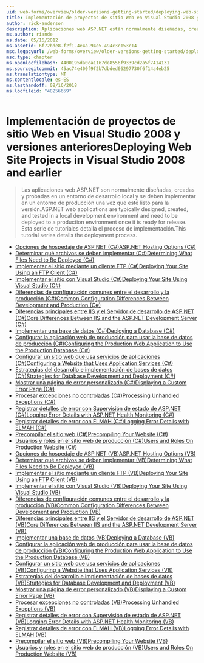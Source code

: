 ```yaml
---
uid: web-forms/overview/older-versions-getting-started/deploying-web-site-projects/index
title: Implementación de proyectos de sitio Web en Visual Studio 2008 y versiones anteriores | Microsoft Docs
author: rick-anderson
description: Aplicaciones web ASP.NET están normalmente diseñadas, crean y probaron en un entorno de desarrollo local y deben implementarse en una o entorno de producción...
ms.author: riande
ms.date: 05/16/2012
ms.assetid: 6f72bde8-f2f1-4e4a-94e5-494c3c153c14
msc.legacyurl: /web-forms/overview/older-versions-getting-started/deploying-web-site-projects
msc.type: chapter
ms.openlocfilehash: 4400195da0ca1167de8556f9339cd2a5f7414131
ms.sourcegitcommit: 45ac74e400f9f2b7dbded66297730f6f14a4eb25
ms.translationtype: MT
ms.contentlocale: es-ES
ms.lasthandoff: 08/16/2018
ms.locfileid: "48256659"
---
```

<a name="deploying-web-site-projects-in-visual-studio-2008-and-earlier"></a><span data-ttu-id="efeda-103">Implementación de proyectos de sitio Web en Visual Studio 2008 y versiones anteriores</span><span class="sxs-lookup"><span data-stu-id="efeda-103">Deploying Web Site Projects in Visual Studio 2008 and earlier</span></span>
====================
> <span data-ttu-id="efeda-104">Las aplicaciones web ASP.NET son normalmente diseñadas, creadas y probadas en un entorno de desarrollo local y se deben implementar en un entorno de producción una vez que esté listo para la versión.</span><span class="sxs-lookup"><span data-stu-id="efeda-104">ASP.NET web applications are typically designed, created, and tested in a local development environment and need to be deployed to a production environment once it is ready for release.</span></span> <span data-ttu-id="efeda-105">Esta serie de tutoriales detalla el proceso de implementación.</span><span class="sxs-lookup"><span data-stu-id="efeda-105">This tutorial series details the deployment process.</span></span>


- [<span data-ttu-id="efeda-106">Opciones de hospedaje de ASP.NET (C#)</span><span class="sxs-lookup"><span data-stu-id="efeda-106">ASP.NET Hosting Options (C#)</span></span>](asp-net-hosting-options-cs.md)
- [<span data-ttu-id="efeda-107">Determinar qué archivos se deben implementar (C#)</span><span class="sxs-lookup"><span data-stu-id="efeda-107">Determining What Files Need to Be Deployed (C#)</span></span>](determining-what-files-need-to-be-deployed-cs.md)
- [<span data-ttu-id="efeda-108">Implementar el sitio mediante un cliente FTP (C#)</span><span class="sxs-lookup"><span data-stu-id="efeda-108">Deploying Your Site Using an FTP Client (C#)</span></span>](deploying-your-site-using-an-ftp-client-cs.md)
- [<span data-ttu-id="efeda-109">Implementar el sitio con Visual Studio (C#)</span><span class="sxs-lookup"><span data-stu-id="efeda-109">Deploying Your Site Using Visual Studio (C#)</span></span>](deploying-your-site-using-visual-studio-cs.md)
- [<span data-ttu-id="efeda-110">Diferencias de configuración comunes entre el desarrollo y la producción (C#)</span><span class="sxs-lookup"><span data-stu-id="efeda-110">Common Configuration Differences Between Development and Production (C#)</span></span>](common-configuration-differences-between-development-and-production-cs.md)
- [<span data-ttu-id="efeda-111">Diferencias principales entre IIS y el Servidor de desarrollo de ASP.NET (C#)</span><span class="sxs-lookup"><span data-stu-id="efeda-111">Core Differences Between IIS and the ASP.NET Development Server (C#)</span></span>](core-differences-between-iis-and-the-asp-net-development-server-cs.md)
- [<span data-ttu-id="efeda-112">Implementar una base de datos (C#)</span><span class="sxs-lookup"><span data-stu-id="efeda-112">Deploying a Database (C#)</span></span>](deploying-a-database-cs.md)
- [<span data-ttu-id="efeda-113">Configurar la aplicación web de producción para usar la base de datos de producción (C#)</span><span class="sxs-lookup"><span data-stu-id="efeda-113">Configuring the Production Web Application to Use the Production Database (C#)</span></span>](configuring-the-production-web-application-to-use-the-production-database-cs.md)
- [<span data-ttu-id="efeda-114">Configurar un sitio web que usa servicios de aplicaciones (C#)</span><span class="sxs-lookup"><span data-stu-id="efeda-114">Configuring a Website that Uses Application Services (C#)</span></span>](configuring-a-website-that-uses-application-services-cs.md)
- [<span data-ttu-id="efeda-115">Estrategias del desarrollo e implementación de bases de datos (C#)</span><span class="sxs-lookup"><span data-stu-id="efeda-115">Strategies for Database Development and Deployment (C#)</span></span>](strategies-for-database-development-and-deployment-cs.md)
- [<span data-ttu-id="efeda-116">Mostrar una página de error personalizado (C#)</span><span class="sxs-lookup"><span data-stu-id="efeda-116">Displaying a Custom Error Page (C#)</span></span>](displaying-a-custom-error-page-cs.md)
- [<span data-ttu-id="efeda-117">Procesar excepciones no controladas (C#)</span><span class="sxs-lookup"><span data-stu-id="efeda-117">Processing Unhandled Exceptions (C#)</span></span>](processing-unhandled-exceptions-cs.md)
- [<span data-ttu-id="efeda-118">Registrar detalles de error con Supervisión de estado de ASP.NET (C#)</span><span class="sxs-lookup"><span data-stu-id="efeda-118">Logging Error Details with ASP.NET Health Monitoring (C#)</span></span>](logging-error-details-with-asp-net-health-monitoring-cs.md)
- [<span data-ttu-id="efeda-119">Registrar detalles de error con ELMAH (C#)</span><span class="sxs-lookup"><span data-stu-id="efeda-119">Logging Error Details with ELMAH (C#)</span></span>](logging-error-details-with-elmah-cs.md)
- [<span data-ttu-id="efeda-120">Precompilar el sitio web (C#)</span><span class="sxs-lookup"><span data-stu-id="efeda-120">Precompiling Your Website (C#)</span></span>](precompiling-your-website-cs.md)
- [<span data-ttu-id="efeda-121">Usuarios y roles en el sitio web de producción (C#)</span><span class="sxs-lookup"><span data-stu-id="efeda-121">Users and Roles On Production Website (C#)</span></span>](users-and-roles-on-the-production-website-cs.md)
- [<span data-ttu-id="efeda-122">Opciones de hospedaje de ASP.NET (VB)</span><span class="sxs-lookup"><span data-stu-id="efeda-122">ASP.NET Hosting Options (VB)</span></span>](asp-net-hosting-options-vb.md)
- [<span data-ttu-id="efeda-123">Determinar qué archivos se deben implementar (VB)</span><span class="sxs-lookup"><span data-stu-id="efeda-123">Determining What Files Need to Be Deployed (VB)</span></span>](determining-what-files-need-to-be-deployed-vb.md)
- [<span data-ttu-id="efeda-124">Implementar el sitio mediante un cliente FTP (VB)</span><span class="sxs-lookup"><span data-stu-id="efeda-124">Deploying Your Site Using an FTP Client (VB)</span></span>](deploying-your-site-using-an-ftp-client-vb.md)
- [<span data-ttu-id="efeda-125">Implementar el sitio con Visual Studio (VB)</span><span class="sxs-lookup"><span data-stu-id="efeda-125">Deploying Your Site Using Visual Studio (VB)</span></span>](deploying-your-site-using-visual-studio-vb.md)
- [<span data-ttu-id="efeda-126">Diferencias de configuración comunes entre el desarrollo y la producción (VB)</span><span class="sxs-lookup"><span data-stu-id="efeda-126">Common Configuration Differences Between Development and Production (VB)</span></span>](common-configuration-differences-between-development-and-production-vb.md)
- [<span data-ttu-id="efeda-127">Diferencias principales entre IIS y el Servidor de desarrollo de ASP.NET (VB)</span><span class="sxs-lookup"><span data-stu-id="efeda-127">Core Differences Between IIS and the ASP.NET Development Server (VB)</span></span>](core-differences-between-iis-and-the-asp-net-development-server-vb.md)
- [<span data-ttu-id="efeda-128">Implementar una base de datos (VB)</span><span class="sxs-lookup"><span data-stu-id="efeda-128">Deploying a Database (VB)</span></span>](deploying-a-database-vb.md)
- [<span data-ttu-id="efeda-129">Configurar la aplicación web de producción para usar la base de datos de producción (VB)</span><span class="sxs-lookup"><span data-stu-id="efeda-129">Configuring the Production Web Application to Use the Production Database (VB)</span></span>](configuring-the-production-web-application-to-use-the-production-database-vb.md)
- [<span data-ttu-id="efeda-130">Configurar un sitio web que usa servicios de aplicaciones (VB)</span><span class="sxs-lookup"><span data-stu-id="efeda-130">Configuring a Website that Uses Application Services (VB)</span></span>](configuring-a-website-that-uses-application-services-vb.md)
- [<span data-ttu-id="efeda-131">Estrategias del desarrollo e implementación de bases de datos (VB)</span><span class="sxs-lookup"><span data-stu-id="efeda-131">Strategies for Database Development and Deployment (VB)</span></span>](strategies-for-database-development-and-deployment-vb.md)
- [<span data-ttu-id="efeda-132">Mostrar una página de error personalizado (VB)</span><span class="sxs-lookup"><span data-stu-id="efeda-132">Displaying a Custom Error Page (VB)</span></span>](displaying-a-custom-error-page-vb.md)
- [<span data-ttu-id="efeda-133">Procesar excepciones no controladas (VB)</span><span class="sxs-lookup"><span data-stu-id="efeda-133">Processing Unhandled Exceptions (VB)</span></span>](processing-unhandled-exceptions-vb.md)
- [<span data-ttu-id="efeda-134">Registrar detalles de error con Supervisión de estado de ASP.NET (VB)</span><span class="sxs-lookup"><span data-stu-id="efeda-134">Logging Error Details with ASP.NET Health Monitoring (VB)</span></span>](logging-error-details-with-asp-net-health-monitoring-vb.md)
- [<span data-ttu-id="efeda-135">Registrar detalles de error con ELMAH (VB)</span><span class="sxs-lookup"><span data-stu-id="efeda-135">Logging Error Details with ELMAH (VB)</span></span>](logging-error-details-with-elmah-vb.md)
- [<span data-ttu-id="efeda-136">Precompilar el sitio web (VB)</span><span class="sxs-lookup"><span data-stu-id="efeda-136">Precompiling Your Website (VB)</span></span>](precompiling-your-website-vb.md)
- [<span data-ttu-id="efeda-137">Usuarios y roles en el sitio web de producción (VB)</span><span class="sxs-lookup"><span data-stu-id="efeda-137">Users and Roles On Production Website (VB)</span></span>](users-and-roles-on-the-production-website-vb.md)
